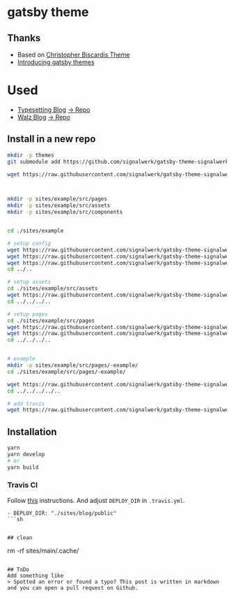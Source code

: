 # gatsby theme


## Thanks
* Based on [Christopher Biscardis Theme](https://github.com/ChristopherBiscardi/gatsby-theme-examples)
* [Introducing gatsby themes](https://github.com/gatsbyjs/gatsby/pull/9517)

# Used
* [Typesetting Blog](https://signalwerk.github.io/typesetting/) [→ Repo](https://github.com/signalwerk/typesetting/)
* [Walz Blog](https://signalwerk.github.io/walz.alexanderboenninger/) [→ Repo](https://github.com/signalwerk/walz.alexanderboenninger/)

## Install in a new repo
```sh
mkdir -p themes
git submodule add https://github.com/signalwerk/gatsby-theme-signalwerk.git themes/gatsby-theme-signalwerk

wget https://raw.githubusercontent.com/signalwerk/gatsby-theme-signalwerk/master/__install/package.json



mkdir -p sites/example/src/pages
mkdir -p sites/example/src/assets
mkdir -p sites/example/src/components


cd ./sites/example

# setup config
wget https://raw.githubusercontent.com/signalwerk/gatsby-theme-signalwerk/master/__install/sites/example/gatsby-browser.js
wget https://raw.githubusercontent.com/signalwerk/gatsby-theme-signalwerk/master/__install/sites/example/package.json
wget https://raw.githubusercontent.com/signalwerk/gatsby-theme-signalwerk/master/__install/sites/example/gatsby-config.js
cd ../..

# setup assets
cd ./sites/example/src/assets
wget https://raw.githubusercontent.com/signalwerk/gatsby-theme-signalwerk/master/__install/sites/example/src/assets/gatsby-icon.png
cd ../../../..

# setup pages
cd ./sites/example/src/pages
wget https://raw.githubusercontent.com/signalwerk/gatsby-theme-signalwerk/master/__install/sites/example/src/pages/404.js
wget https://raw.githubusercontent.com/signalwerk/gatsby-theme-signalwerk/master/__install/sites/example/src/pages/index.js
cd ../../../..


# example
mkdir -p sites/example/src/pages/-example/
cd ./sites/example/src/pages/-example/

wget https://raw.githubusercontent.com/signalwerk/gatsby-theme-signalwerk/master/__install/sites/example/src/pages/-example/index.md
cd ../../../../..

# add travis
wget https://raw.githubusercontent.com/signalwerk/gatsby-theme-signalwerk/master/__install/.travis.yml

```


## Installation

```sh
yarn
yarn develop
# or
yarn build
```


### Travis CI
Follow [this](https://github.com/signalwerk/travis-ci) instructions. And adjust `DEPLOY_DIR` in `.travis.yml`.

```
- DEPLOY_DIR: "./sites/blog/public"
```sh


## clean
```
rm -rf sites/main/.cache/
```

## ToDo
Add something like
> Spotted an error or found a typo? This post is written in markdown and you can open a pull request on Github.
